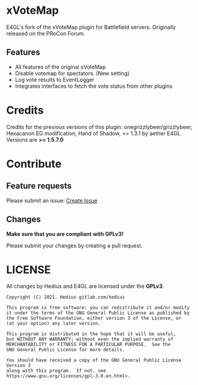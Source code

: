 # xVoteMap

E4GL's fork of the xVoteMap plugin for Battlefield servers. Originally released on the PRoCon Forum.


## Features
* All features of the original xVoteMap
* Disable votemap for spectators. (New setting)
* Log vote results to EventLogger
* Integrates interfaces to fetch the vote status from other plugins

# Credits
Credits for the previous versions of this plugin: onegrizzlybeer/grizzlybeer, Hexacanon EG modification, Hand of Shadow, <= 1.3.1 by aether
E4GL Versions are **>= 1.5.7.0**

# Contribute
## Feature requests
Please submit an issue: [Create Issue](https://gitlab.com/e4gl/xVotemap/-/issues/new)

## Changes
**Make sure that you are compliant with GPLv3!**

Please submit your changes by creating a pull request. 

# LICENSE
All changes by Hedius and E4GL are licensed under the **GPLv3**.

```
Copyright (C) 2021. Hedius gitlab.com/hedius

This program is free software: you can redistribute it and/or modify
it under the terms of the GNU General Public License as published by
the Free Software Foundation, either version 3 of the License, or
(at your option) any later version.

This program is distributed in the hope that it will be useful,
but WITHOUT ANY WARRANTY; without even the implied warranty of
MERCHANTABILITY or FITNESS FOR A PARTICULAR PURPOSE.  See the
GNU General Public License for more details.

You should have received a copy of the GNU General Public License Version 3
along with this program.  If not, see https://www.gnu.org/licenses/gpl-3.0.en.html>.
```

